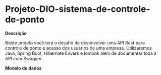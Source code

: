 # Projeto-DIO-sistema-de-controle-de-ponto

**Descrição**

Neste projeto você terá o desafio de desenvolver uma API Rest para controle de ponto e acesso dos usuários de uma empresa. Utilizaremos Java, Spring Boot, Hibernate Envers e lombok além de documentar toda a API com Swagger.

**Modelo de dados**
![]()
